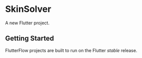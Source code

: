 # SkinSolver

A new Flutter project.

## Getting Started

FlutterFlow projects are built to run on the Flutter _stable_ release.
